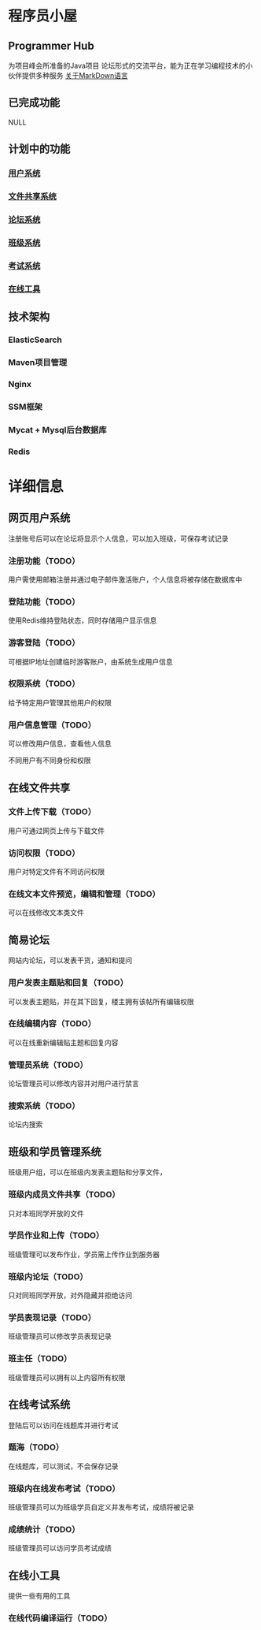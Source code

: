 # 程序员小屋

## Programmer Hub

为项目峰会所准备的Java项目
论坛形式的交流平台，能为正在学习编程技术的小伙伴提供多种服务
[关于MarkDown语言](#https://github.com/guodongxiaren/README#readme)

## 已完成功能

NULL

## 计划中的功能

### [用户系统](#网页用户系统)

### [文件共享系统](#在线文件共享)

### [论坛系统](#简易论坛)

### [班级系统](#班级和学员管理系统)

### [考试系统](#在线考试系统)

### [在线工具](#在线小工具)

## 技术架构

### ElasticSearch

### Maven项目管理

### Nginx

### SSM框架

### Mycat + Mysql后台数据库

### Redis

# 详细信息

## 网页用户系统

注册账号后可以在论坛将显示个人信息，可以加入班级，可保存考试记录

### 注册功能（TODO）

用户需使用邮箱注册并通过电子邮件激活账户，个人信息将被存储在数据库中

### 登陆功能（TODO）

使用Redis维持登陆状态，同时存储用户显示信息

### 游客登陆（TODO）

可根据IP地址创建临时游客账户，由系统生成用户信息

### 权限系统（TODO）

给予特定用户管理其他用户的权限

### 用户信息管理（TODO）

可以修改用户信息，查看他人信息

不同用户有不同身份和权限

## 在线文件共享

### 文件上传下载（TODO）

用户可通过网页上传与下载文件

### 访问权限（TODO）

用户对特定文件有不同访问权限

### 在线文本文件预览，编辑和管理（TODO）

可以在线修改文本类文件

## 简易论坛

网站内论坛，可以发表干货，通知和提问

### 用户发表主题贴和回复（TODO）

可以发表主题贴，并在其下回复，楼主拥有该帖所有编辑权限

### 在线编辑内容（TODO）

可以在线重新编辑贴主题和回复内容

### 管理员系统（TODO）

论坛管理员可以修改内容并对用户进行禁言

### 搜索系统（TODO）

论坛内搜索

## 班级和学员管理系统

班级用户组，可以在班级内发表主题贴和分享文件，

### 班级内成员文件共享（TODO）

只对本班同学开放的文件

### 学员作业和上传（TODO）

班级管理可以发布作业，学员需上传作业到服务器

### 班级内论坛（TODO）

只对同班同学开放，对外隐藏并拒绝访问

### 学员表现记录（TODO）

班级管理员可以修改学员表现记录

### 班主任（TODO）

班级管理员可以拥有以上内容所有权限

## 在线考试系统

登陆后可以访问在线题库并进行考试

### 题海（TODO）

在线题库，可以测试，不会保存记录

### 班级内在线发布考试（TODO）

班级管理员可以为班级学员自定义并发布考试，成绩将被记录

### 成绩统计（TODO）

班级管理员可以访问学员考试成绩

## 在线小工具

提供一些有用的工具

### 在线代码编译运行（TODO）
